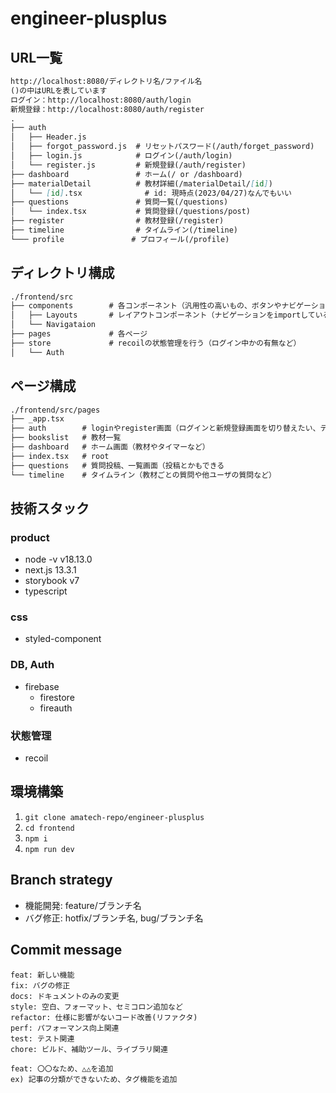 # engineer-plusplus

## URL一覧
```md
http://localhost:8080/ディレクトリ名/ファイル名
()の中はURLを表しています
ログイン：http://localhost:8080/auth/login
新規登録：http://localhost:8080/auth/register
.
├── auth
│   ├── Header.js
│   ├── forgot_password.js  # リセットパスワード(/auth/forget_password)
│   ├── login.js            # ログイン(/auth/login)
│   └── register.js         # 新規登録(/auth/register)
├── dashboard               # ホーム(/ or /dashboard)
├── materialDetail          # 教材詳細(/materialDetail/[id])
│   └── [id].tsx              # id: 現時点(2023/04/27)なんでもいい
├── questions               # 質問一覧(/questions)
│   └── index.tsx           # 質問登録(/questions/post)
├── register                # 教材登録(/register)
├── timeline                # タイムライン(/timeline)
└─── profile               # プロフィール(/profile)

```

## ディレクトリ構成
```md
./frontend/src
├── components        # 各コンポーネント（汎用性の高いもの、ボタンやナビゲーションなど）
│   ├── Layouts       # レイアウトコンポーネント（ナビゲーションをimportしている）
│   └── Navigataion
├── pages             # 各ページ
├── store             # recoilの状態管理を行う（ログイン中かの有無など）
│   └── Auth
```

## ページ構成
```md
./frontend/src/pages
├── _app.tsx
├── auth        # loginやregister画面（ログインと新規登録画面を切り替えたい、デフォルトはログイン）
├── bookslist   # 教材一覧
├── dashboard   # ホーム画面（教材やタイマーなど）
├── index.tsx   # root
├── questions   # 質問投稿、一覧画面（投稿とかもできる
└── timeline    # タイムライン（教材ごとの質問や他ユーザの質問など）
```

## 技術スタック
### product
- node -v v18.13.0
- next.js 13.3.1
- storybook v7
- typescript
### css
- styled-component
### DB, Auth
- firebase
  - firestore
  - fireauth
### 状態管理
- recoil

## 環境構築
1. `git clone amatech-repo/engineer-plusplus`
2. `cd frontend`
3. `npm i`
4. `npm run dev`

## Branch strategy
* 機能開発: feature/ブランチ名
* バグ修正: hotfix/ブランチ名, bug/ブランチ名

## Commit message
```shell
feat: 新しい機能
fix: バグの修正
docs: ドキュメントのみの変更
style: 空白、フォーマット、セミコロン追加など
refactor: 仕様に影響がないコード改善(リファクタ)
perf: パフォーマンス向上関連
test: テスト関連
chore: ビルド、補助ツール、ライブラリ関連
```
```shell
feat: 〇〇なため、△△を追加
ex) 記事の分類ができないため、タグ機能を追加
```
